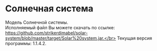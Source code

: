 # Солнечная система
Модель Солнечной системы.</br>
Исполняемый файл Вы можете скачать по ссылке:</br>
https://github.com/strikerdimabel/solar-system/blob/master/target/Solar%20system.jar.</br>
Текущая версия программы: 1.1.4.2.
